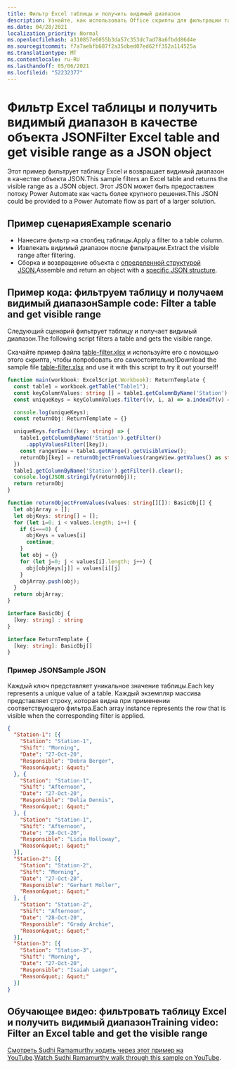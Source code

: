 ```yaml
---
title: Фильтр Excel таблицы и получить видимый диапазон
description: Узнайте, как использовать Office скрипты для фильтрации таблицы Excel и получения видимого диапазона в качестве массива объектов.
ms.date: 04/28/2021
localization_priority: Normal
ms.openlocfilehash: a310857e6055b3da57c353dc7ad78a6fbdd86d4e
ms.sourcegitcommit: f7a7aebfb687f2a35dbed07ed62ff352a114525a
ms.translationtype: MT
ms.contentlocale: ru-RU
ms.lasthandoff: 05/06/2021
ms.locfileid: "52232377"
---
```

# <a name="filter-excel-table-and-get-visible-range-as-a-json-object"></a><span data-ttu-id="cab40-103">Фильтр Excel таблицы и получить видимый диапазон в качестве объекта JSON</span><span class="sxs-lookup"><span data-stu-id="cab40-103">Filter Excel table and get visible range as a JSON object</span></span>

<span data-ttu-id="cab40-104">Этот пример фильтрует таблицу Excel и возвращает видимый диапазон в качестве объекта JSON.</span><span class="sxs-lookup"><span data-stu-id="cab40-104">This sample filters an Excel table and returns the visible range as a JSON object.</span></span> <span data-ttu-id="cab40-105">Этот JSON может быть предоставлен потоку Power Automate как часть более крупного решения.</span><span class="sxs-lookup"><span data-stu-id="cab40-105">This JSON could be provided to a Power Automate flow as part of a larger solution.</span></span>

## <a name="example-scenario"></a><span data-ttu-id="cab40-106">Пример сценария</span><span class="sxs-lookup"><span data-stu-id="cab40-106">Example scenario</span></span>

* <span data-ttu-id="cab40-107">Нанесите фильтр на столбец таблицы.</span><span class="sxs-lookup"><span data-stu-id="cab40-107">Apply a filter to a table column.</span></span>
* <span data-ttu-id="cab40-108">Извлекать видимый диапазон после фильтрации.</span><span class="sxs-lookup"><span data-stu-id="cab40-108">Extract the visible range after filtering.</span></span>
* <span data-ttu-id="cab40-109">Сборка и возвращение объекта с [определенной структурой JSON.](#sample-json)</span><span class="sxs-lookup"><span data-stu-id="cab40-109">Assemble and return an object with a [specific JSON structure](#sample-json).</span></span>

## <a name="sample-code-filter-a-table-and-get-visible-range"></a><span data-ttu-id="cab40-110">Пример кода: фильтруем таблицу и получаем видимый диапазон</span><span class="sxs-lookup"><span data-stu-id="cab40-110">Sample code: Filter a table and get visible range</span></span>

<span data-ttu-id="cab40-111">Следующий сценарий фильтрует таблицу и получает видимый диапазон.</span><span class="sxs-lookup"><span data-stu-id="cab40-111">The following script filters a table and gets the visible range.</span></span>

<span data-ttu-id="cab40-112">Скачайте пример файла <a href="table-filter.xlsx">table-filter.xlsx</a> и используйте его с помощью этого скрипта, чтобы попробовать его самостоятельно!</span><span class="sxs-lookup"><span data-stu-id="cab40-112">Download the sample file <a href="table-filter.xlsx">table-filter.xlsx</a> and use it with this script to try it out yourself!</span></span>

```TypeScript
function main(workbook: ExcelScript.Workbook): ReturnTemplate {
  const table1 = workbook.getTable("Table1");
  const keyColumnValues: string [] = table1.getColumnByName('Station').getRangeBetweenHeaderAndTotal().getValues().map(v => v[0] as string);
  const uniqueKeys = keyColumnValues.filter((v, i, a) => a.indexOf(v) === i);

  console.log(uniqueKeys);
  const returnObj: ReturnTemplate = {}

  uniqueKeys.forEach((key: string) => {
    table1.getColumnByName('Station').getFilter()
      .applyValuesFilter([key]);
    const rangeView = table1.getRange().getVisibleView();
    returnObj[key] = returnObjectFromValues(rangeView.getValues() as string[][]);
  })
  table1.getColumnByName('Station').getFilter().clear();
  console.log(JSON.stringify(returnObj));
  return returnObj
}

function returnObjectFromValues(values: string[][]): BasicObj[] {
  let objArray = [];
  let objKeys: string[] = [];
  for (let i=0; i < values.length; i++) {
    if (i===0) {
      objKeys = values[i]
      continue;
    }
    let obj = {}
    for (let j=0; j < values[i].length; j++) {
      obj[objKeys[j]] = values[i][j]
    }
    objArray.push(obj);
  }
  return objArray;
}

interface BasicObj {
  [key: string] : string
}

interface ReturnTemplate {
  [key: string]: BasicObj[]
}
```

### <a name="sample-json"></a><span data-ttu-id="cab40-113">Пример JSON</span><span class="sxs-lookup"><span data-stu-id="cab40-113">Sample JSON</span></span>

<span data-ttu-id="cab40-114">Каждый ключ представляет уникальное значение таблицы.</span><span class="sxs-lookup"><span data-stu-id="cab40-114">Each key represents a unique value of a table.</span></span> <span data-ttu-id="cab40-115">Каждый экземпляр массива представляет строку, которая видна при применении соответствующего фильтра.</span><span class="sxs-lookup"><span data-stu-id="cab40-115">Each array instance represents the row that is visible when the corresponding filter is applied.</span></span>

```json
{
  "Station-1": [{
    "Station": "Station-1",
    "Shift": "Morning",
    "Date": "27-Oct-20",
    "Responsible": "Debra Berger",
    "Reason&quot;: &quot;"
  }, {
    "Station": "Station-1",
    "Shift": "Afternoon",
    "Date": "27-Oct-20",
    "Responsible": "Delia Dennis",
    "Reason&quot;: &quot;"
  }, {
    "Station": "Station-1",
    "Shift": "Afternoon",
    "Date": "28-Oct-20",
    "Responsible": "Lidia Holloway",
    "Reason&quot;: &quot;"
  }],
  "Station-2": [{
    "Station": "Station-2",
    "Shift": "Morning",
    "Date": "27-Oct-20",
    "Responsible": "Gerhart Moller",
    "Reason&quot;: &quot;"
  }, {
    "Station": "Station-2",
    "Shift": "Afternoon",
    "Date": "28-Oct-20",
    "Responsible": "Grady Archie",
    "Reason&quot;: &quot;"
  }],
  "Station-3": [{
    "Station": "Station-3",
    "Shift": "Morning",
    "Date": "27-Oct-20",
    "Responsible": "Isaiah Langer",
    "Reason&quot;: &quot;"
  }]
}
```

## <a name="training-video-filter-an-excel-table-and-get-the-visible-range"></a><span data-ttu-id="cab40-116">Обучающее видео: фильтровать таблицу Excel и получить видимый диапазон</span><span class="sxs-lookup"><span data-stu-id="cab40-116">Training video: Filter an Excel table and get the visible range</span></span>

<span data-ttu-id="cab40-117">[Смотреть Sudhi Ramamurthy ходить через этот пример на YouTube](https://youtu.be/Mv7BrvPq84A).</span><span class="sxs-lookup"><span data-stu-id="cab40-117">[Watch Sudhi Ramamurthy walk through this sample on YouTube](https://youtu.be/Mv7BrvPq84A).</span></span>
